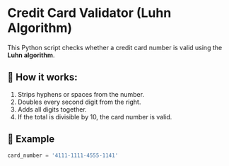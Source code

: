 # Credit Card Validator (Luhn Algorithm)

This Python script checks whether a credit card number is valid using the **Luhn algorithm**.

## 🔢 How it works:

1. Strips hyphens or spaces from the number.
2. Doubles every second digit from the right.
3. Adds all digits together.
4. If the total is divisible by 10, the card number is valid.

## 🧪 Example

```python
card_number = '4111-1111-4555-1141'
